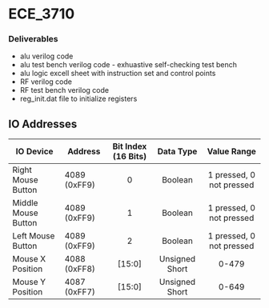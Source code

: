 # ECE_3710

### Deliverables
* alu verilog code
* alu test bench verilog code - exhuastive self-checking test bench
* alu logic excell sheet with instruction set and control points
* RF verilog code
* RF test bench verilog code
* reg_init.dat file to initialize registers

## IO Addresses
   | IO Device          | Address      | Bit Index (16 Bits)   | Data Type       | Value Range              |
   | ---                | ---          | :---:                 | :---:           | :---:                    |
   | Right Mouse Button | 4089 (0xFF9) | 0                     |Boolean          | 1 pressed, 0 not pressed |
   | Middle Mouse Button| 4089 (0xFF9) | 1                     |Boolean          | 1 pressed, 0 not pressed |
   | Left Mouse Button  | 4089 (0xFF9) | 2                     |Boolean          | 1 pressed, 0 not pressed |
   | Mouse X Position   | 4088 (0xFF8) | [15:0]                |Unsigned Short   | 0-479                    | 
   | Mouse Y Position   | 4087 (0xFF7) | [15:0]                |Unsigned Short   | 0-649                    | 
